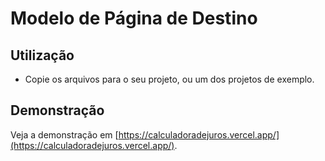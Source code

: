 # Modelo de Página de Destino

## Utilização

- Copie os arquivos para o seu projeto, ou um dos projetos de exemplo.

## Demonstração

Veja a demonstração em [https://calculadoradejuros.vercel.app/](https://calculadoradejuros.vercel.app/).
